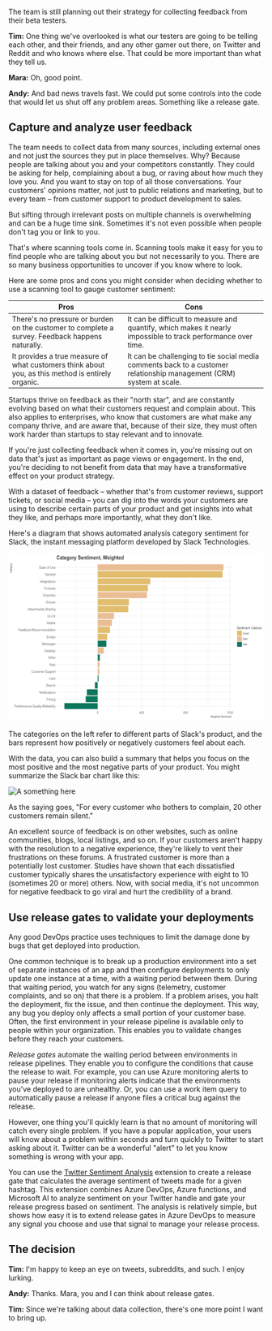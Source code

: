 The team is still planning out their strategy for collecting feedback from their beta testers.

**Tim:** One thing we've overlooked is what our testers are going to be telling each other, and their friends, and any other gamer out there, on Twitter and Reddit and who knows where else. That could be more important than what they tell us.

**Mara:** Oh, good point.

**Andy:** And bad news travels fast. We could put some controls into the code that would let us shut off any problem areas. Something like a release gate.

## Capture and analyze user feedback

The team needs to collect data from many sources, including external ones and not just the sources they put in place themselves. Why? Because people are talking about you and your competitors constantly. They could be asking for help, complaining about a bug, or raving about how much they love you. And you want to stay on top of all those conversations. Your customers' opinions matter, not just to public relations and marketing, but to every team – from customer support to product development to sales.

But sifting through irrelevant posts on multiple channels is overwhelming and can be a huge time sink. Sometimes it's not even possible when people don't tag you or link to you.

That's where scanning tools come in. Scanning tools make it easy for you to find people who are talking about you but not necessarily to you. There are so many business opportunities to uncover if you know where to look.

Here are some pros and cons you might consider when deciding whether to use a scanning tool to gauge customer sentiment:

| Pros                                                                                     | Cons                                                                                               |
|------------------------------------------------------------------------------------------|----------------------------------------------------------------------------------------------------|
| There's no pressure or burden on the customer to complete a survey. Feedback happens naturally.            | It can be difficult to measure and quantify, which makes it nearly impossible to track performance over time. |
| It provides a true measure of what customers think about you, as this method is entirely organic. | It can be challenging to tie social media comments back to a customer relationship management (CRM) system at scale.                            |

Startups thrive on feedback as their "north star", and are constantly evolving based on what their customers request and complain about. This also applies to enterprises, who know that customers are what make any company thrive, and are aware that, because of their size, they must often work harder than startups to stay relevant and to innovate.

If you're just collecting feedback when it comes in, you're missing out on data that's just as important as page views or engagement. In the end, you're deciding to not benefit from data that may have a transformative effect on your product strategy.

With a dataset of feedback – whether that's from customer reviews, support tickets, or social media – you can dig into the words your customers are using to describe certain parts of your product and get insights into what they like, and perhaps more importantly, what they don't like.

Here's a diagram that shows automated analysis category sentiment for Slack, the instant messaging platform developed by Slack Technologies.

![A bar chart showing customer sentiment for Slack, weighted by category](../media/5-feedback-results.png)

The categories on the left refer to different parts of Slack's product, and the bars represent how positively or negatively customers feel about each.

With the data, you can also build a summary that helps you focus on the most positive and the most negative parts of your product. You might summarize the Slack bar chart like this:

![A something here](../media/5-sentiment.png)

As the saying goes, "For every customer who bothers to complain, 20 other customers remain silent."

An excellent source of feedback is on other websites, such as online communities, blogs, local listings, and so on. If your customers aren't happy with the resolution to a negative experience, they're likely to vent their frustrations on these forums. A frustrated customer is more than a potentially lost customer. Studies have shown that each dissatisfied customer typically shares the unsatisfactory experience with eight to 10 (sometimes 20 or more) others. Now, with social media, it's not uncommon for negative feedback to go viral and hurt the credibility of a brand.

## Use release gates to validate your deployments

Any good DevOps practice uses techniques to limit the damage done by bugs that get deployed into production.

One common technique is to break up a production environment into a set of separate instances of an app and then configure deployments to only update one instance at a time, with a waiting period between them. During that waiting period, you watch for any signs (telemetry, customer complaints, and so on) that there is a problem. If a problem arises, you halt the deployment, fix the issue, and then continue the deployment. This way, any bug you deploy only affects a small portion of your customer base. Often, the first environment in your release pipeline is available only to people within your organization. This enables you to validate changes before they reach your customers.

_Release gates_ automate the waiting period between environments in release pipelines. They enable you to configure the conditions that cause the release to wait. For example, you can use Azure monitoring alerts to pause your release if monitoring alerts indicate that the environments you've deployed to are unhealthy. Or, you can use a work item query to automatically pause a release if anyone files a critical bug against the release.

However, one thing you'll quickly learn is that no amount of monitoring will catch every single problem. If you have a popular application, your users will know about a problem within seconds and turn quickly to Twitter to start asking about it. Twitter can be a wonderful "alert" to let you know something is wrong with your app.

You can use the [Twitter Sentiment Analysis](https://www.digitalvidya.com/blog/twitter-sentiment-analysis-introduction-and-techniques/) extension to create a release gate that calculates the average sentiment of tweets made for a given hashtag. This extension combines Azure DevOps, Azure functions, and Microsoft AI to analyze sentiment on your Twitter handle and gate your release progress based on sentiment. The analysis is relatively simple, but shows how easy it is to extend release gates in Azure DevOps to measure any signal you choose and use that signal to manage your release process.

## The decision

**Tim:** I'm happy to keep an eye on tweets, subreddits, and such. I enjoy lurking.

**Andy:** Thanks. Mara, you and I can think about release gates.

**Tim:** Since we're talking about data collection, there's one more point I want to bring up.